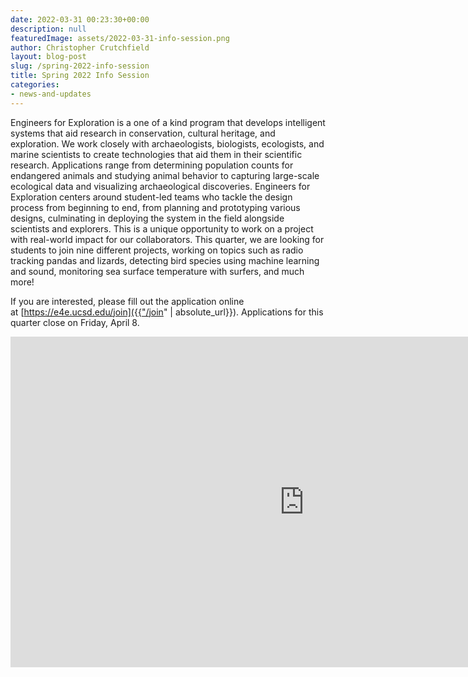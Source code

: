 ```yaml
---
date: 2022-03-31 00:23:30+00:00
description: null
featuredImage: assets/2022-03-31-info-session.png
author: Christopher Crutchfield
layout: blog-post
slug: /spring-2022-info-session
title: Spring 2022 Info Session
categories:
- news-and-updates
---
```

Engineers for Exploration is a one of a kind program that develops intelligent systems that aid research in conservation, cultural heritage, and exploration. We work closely with archaeologists, biologists, ecologists, and marine scientists to create technologies that aid them in their scientific research. Applications range from determining population counts for endangered animals and studying animal behavior to capturing large-scale ecological data and visualizing archaeological discoveries. Engineers for Exploration centers around student-led teams who tackle the design process from beginning to end, from planning and prototyping various designs, culminating in deploying the system in the field alongside scientists and explorers. This is a unique opportunity to work on a project with real-world impact for our collaborators. This quarter, we are looking for students to join nine different projects, working on topics such as radio tracking pandas and lizards, detecting bird species using machine learning and sound, monitoring sea surface temperature with surfers, and much more!

If you are interested, please fill out the application online at [https://e4e.ucsd.edu/join]({{"/join" | absolute_url}}). Applications for this quarter close on Friday, April 8.

<iframe width="940" height="529" src="https://www.youtube.com/embed/6gjYR5Xnxc0" title="YouTube video player" frameborder="0" allow="accelerometer; autoplay; clipboard-write; encrypted-media; gyroscope; picture-in-picture" allowfullscreen=""></iframe>